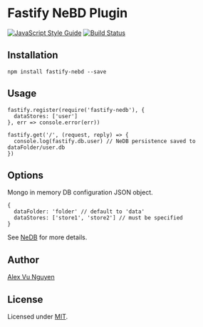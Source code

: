 # Fastify NeBD Plugin

[![JavaScript Style Guide](https://img.shields.io/badge/code_style-standard-brightgreen.svg)](https://standardjs.com)
[![Build Status](https://travis-ci.org/futurus/fastify-nedb.svg?branch=master)](https://travis-ci.org/futurus/fastify-nedb)


## Installation

```
npm install fastify-nebd --save
```

## Usage

```
fastify.register(require('fastify-nedb'), {
  dataStores: ['user']
}, err => console.error(err))

fastify.get('/', (request, reply) => {
  console.log(fastify.db.user) // NeDB persistence saved to dataFolder/user.db
}) 
```

## Options

Mongo in memory DB configuration JSON object.

```
{
  dataFolder: 'folder' // default to 'data'
  dataStores: ['store1', 'store2'] // must be specified
}
```

See [NeDB](https://github.com/louischatriot/nedb) for more details.

## Author

[Alex Vu Nguyen](vu@vnguyen.io)

## License

Licensed under [MIT](./LICENSE).